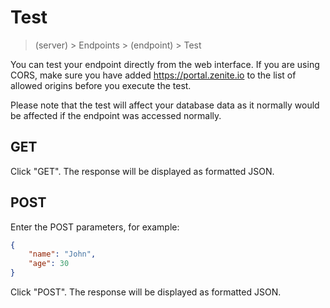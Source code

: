 # Test

> (server) > Endpoints > (endpoint) > Test

You can test your endpoint directly from the web interface. If you are using CORS, make sure you have added https://portal.zenite.io to the list of allowed origins before you execute the test.

Please note that the test will affect your database data as it normally would be affected if the endpoint was accessed normally.

## GET

Click "GET". The response will be displayed as formatted JSON.

## POST

Enter the POST parameters, for example:

```json
{
    "name": "John",
    "age": 30
}
```

Click "POST". The response will be displayed as formatted JSON.
